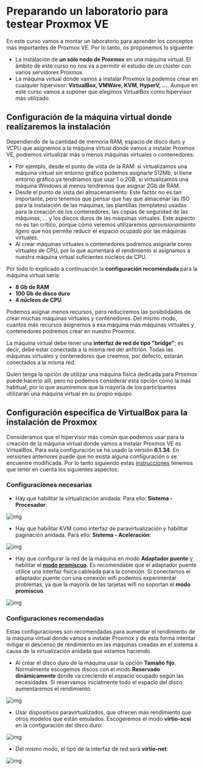 # Preparando un laboratorio para testear Proxmox VE

En este curso vamos a montar un laboratorio para aprender los
conceptos más importantes de Proxmox VE. Por lo tanto, os proponemos lo
siguiente:

* La instalación de **un sólo nodo de Proxmox** en una máquina virtual. El
  ámbito de este curso no nos va a permitir el estudio de un clúster
  con varios servidores Proxmox.
* La máquina virtual donde vamos a instalar Proxmox la podemos crear
  en cualquier hipervisor: **VirtualBox, VMWare, KVM, HyperV, ...**. Aunque en este curso vamos a suponer que elegimos VirtualBox como hipervisor más utilizado.

## Configuración de la máquina virtual donde realizaremos la instalación
  
  Dependiendo de la cantidad de memoria RAM, espacio de disco duro y VCPU que asignemos a la máquina virtual donde vamos a instalar Proxmox VE, podremos virtualizar más o menos máquinas virtuales o contenedores:

  * Por ejemplo, desde el punto de vista de la RAM: si virtualizamos una máquina virtual sin entorno gráfico podemos asignarle 512Mb, si tiene entorno gráfico ya tendríamos que usar 1 o 2GB, si virtualizamos una máquina Windows al menos tendremos que asignar 2Gb de RAM.
  * Desde el punto de vista del almacenamiento: Este factor no es tan importante, pero tenemos que pensar que hay que almacenar las ISO para la instalación de las máquinas, las plantillas (templates) usadas para la creación de los contenedores, las copias de seguridad de las máquinas, ... y los discos duros de las máquinas virtuales. Este aspecto no es tan crítico, porque cómo veremos utilizaremos *aprovisionamiento ligero* que nos permite reducir el espacio ocupado por las máquinas virtuales.
  * Al crear máquinas virtuales o contenedores podremos asignarle cores virtuales de CPU, por lo que aumentará el rendimiento si asignamos a nuestra máquina virtual suficientes núcleos de CPU.

Por todo lo explicado a continuación la **configuración recomendada** para la máquina virtual sería:

* **8 Gb de RAM**
* **100 Gb de disco duro**
* **4 núcleos de CPU**

Podemos asignar menos recursos, pero reduciremos las posibilidades de crear muchas máquinas virtuales y contenedores. Del mismo modo, cuantos más recursos asignemos a esa máquina más máquinas virtuales y contenedores podremos crear en nuestro Proxmox.

La máquina virtual debe tener una **interfaz de red de tipo "bridge"**; es decir, debe estar conectada a la misma red del
  anfitrión. Todas las máquinas virtuales y contenedores que creemos, por defecto, estarán conectados a la misma red.

Quien tenga la opción de utilizar una máquina física dedicada para
Proxmox puede hacerlo allí, pero no podemos considerar esta opción
como la más habitual, por lo que asumiremos que la mayoría de los
participantes utilizarán una máquina virtual en su propio equipo.

## Configuración especifica de VirtualBox para la instalación de Proxmox

Consideramos que el hipervisor más común que podemos usar para la creación de la máquina virtual donde vamos a instalar Proxmox VE es VirtualBox. Para esta configuración se ha usado la versión **6.1.34**. En versiones anteriores puede que no exista alguna configuración o se encuentre modificada. Por lo tanto siguiendo estas [instrucciones](https://pve.proxmox.com/wiki/Proxmox_VE_inside_VirtualBox) tenemos que tener en cuenta los siguientes aspectos:

### Configuraciones necesarias

* Hay que habilitar la virtualización anidada: Para ello: **Sistema - Procesador**:

![img](img/virtualbox1.png)

* Hay que habilitar KVM como interfaz de paravirtualización y habilitar paginación anidada. Para ello: **Sistema - Aceleración**:

![img](img/virtualbox2.png)

* Hay que configurar la red de la máquina en modo **Adaptador puente** y habilitar el **[modo promiscuo](https://es.wikipedia.org/wiki/Modo_promiscuo)**. Es recomendable que el adaptador puente utilice una interfaz física cableada para la conexión. Si conectamos el adaptador puente con una conexión wifi podemos experimentar problemas, ya que la mayoría de las tarjetas wifi no soportan el **modo promiscuo**.

![img](img/virtualbox3.png)

### Configuraciones recomendadas

Estas configuraciones son recomendadas para aumentar el rendimiento de la máquina virtual donde vamos a instalar Proxmox y de esta forma intentar mitigar el descenso de rendimiento en las máquinas creadas en el sistema a causa de la virtualización anidada que estamos haciendo.

* Al crear el disco duro de la máquina usar la opción **Tamaño fijo**. Normalmente escogemos discos con el modo **Reservado dinámicamente** donde va creciendo el espacio ocupado según las necesidades. Si reservamos inicialmente todo el espacio del disco aumentaremos el rendimiento.

![img](img/virtualbox4.png)

* Usar dispositivos paravirtualizados, que ofrecen más rendimiento que otros modelos que están emulados. Escogeremos el modo **virtio-scsi** en la configuración del disco duro:

![img](img/virtualbox5.png)

* Del mismo modo, el tipo de la interfaz de red será **virtio-net**:

![img](img/virtualbox6.png)
